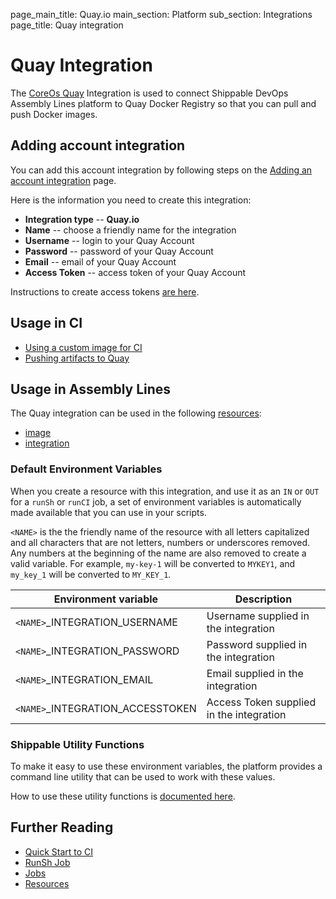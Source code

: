 page_main_title: Quay.io
main_section: Platform
sub_section: Integrations
page_title: Quay integration

# Quay Integration

The [CoreOs Quay](https://quay.io/) Integration is used to connect Shippable DevOps Assembly Lines platform to Quay Docker Registry so that you can pull and push Docker images.

## Adding account integration

You can add this account integration by following steps on the [Adding an account integration](/platform/tutorial/integration/howto-crud-integration/) page.

Here is the information you need to create this integration:

* **Integration type** -- **Quay.io**
* **Name** -- choose a friendly name for the integration
* **Username** -- login to your Quay Account
* **Password** -- password of your Quay Account
* **Email** -- email of your Quay Account
* **Access Token** -- access token of your Quay Account

Instructions to create access tokens [are here](https://docs.quay.io/glossary/access-token.html).

## Usage in CI

* [Using a custom image for CI](/ci/custom-docker-image/)
* [Pushing artifacts to Quay](/ci/push-quay/)

## Usage in Assembly Lines

The Quay integration can be used in the following [resources](/platform/workflow/resource/overview/):

* [image](/platform/workflow/resource/image)
* [integration](/platform/workflow/resource/integration)

### Default Environment Variables
When you create a resource with this integration, and use it as an `IN` or `OUT` for a `runSh` or `runCI` job, a set of environment variables is automatically made available that you can use in your scripts.

`<NAME>` is the the friendly name of the resource with all letters capitalized and all characters that are not letters, numbers or underscores removed. Any numbers at the beginning of the name are also removed to create a valid variable. For example, `my-key-1` will be converted to `MYKEY1`, and `my_key_1` will be converted to `MY_KEY_1`.

| Environment variable						| Description                         |
| ------------- 								|------------------------------------ |
| `<NAME>`\_INTEGRATION\_USERNAME   		| Username supplied in the integration |
| `<NAME>`\_INTEGRATION\_PASSWORD			| Password supplied in the integration |
| `<NAME>`\_INTEGRATION\_EMAIL			| Email supplied in the integration |
| `<NAME>`\_INTEGRATION\_ACCESSTOKEN		| Access Token supplied in the integration |

### Shippable Utility Functions
To make it easy to use these environment variables, the platform provides a command line utility that can be used to work with these values.

How to use these utility functions is [documented here](/platform/tutorial/workflow/using-shipctl).

## Further Reading
* [Quick Start to CI](/getting-started/ci-sample)
* [RunSh Job](/platform/workflow/job/runsh)
* [Jobs](/platform/workflow/job/overview)
* [Resources](/platform/workflow/resource/overview)
